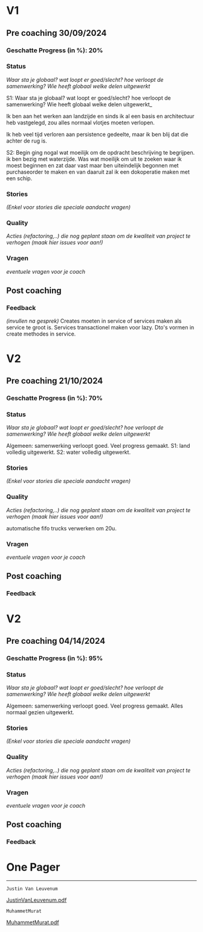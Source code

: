 # V1 
## Pre coaching 30/09/2024
### Geschatte Progress (in %): 20%
### Status
_Waar sta je globaal? wat loopt er goed/slecht? hoe verloopt de samenwerking? Wie heeft globaal welke delen uitgewerkt_

S1: Waar sta je globaal? wat loopt er goed/slecht? hoe verloopt de samenwerking? Wie heeft globaal welke delen uitgewerkt_

Ik ben aan het werken aan landzijde en sinds ik al een basis en architectuur heb vastgelegd,
zou alles normaal vlotjes moeten verlopen.

Ik heb veel tijd verloren aan persistence gedeelte, maar ik ben blij dat die achter de rug is.

S2: Begin ging nogal wat moeilijk om de opdracht beschrijving te begrijpen.
ik ben bezig met waterzijde. Was wat moeilijk om uit te zoeken waar ik moest beginnen en zat daar vast maar ben uiteindelijk begonnen met purchaseorder te maken en
van daaruit zal ik een dokoperatie maken met een schip.

### Stories
_(Enkel voor stories die speciale aandacht vragen)_

### Quality
_Acties (refactoring,..) die nog geplant staan om de kwaliteit van project te verhogen_
_(maak hier issues voor aan!)_

### Vragen
_eventuele vragen voor je coach_

## Post coaching
### Feedback
_(invullen na gesprek)_ 
Creates moeten in service of services maken als service te groot is.
Services transactionel maken voor lazy.
Dto's vormen in create methodes in service.

# V2
## Pre coaching 21/10/2024
### Geschatte Progress (in %): 70%
### Status
_Waar sta je globaal? wat loopt er goed/slecht? hoe verloopt de samenwerking? Wie heeft globaal welke delen uitgewerkt_

Algemeen: samenwerking verloopt goed. Veel progress gemaakt. 
S1: land volledig uitgewerkt. 
S2: water volledig uitgewerkt.

### Stories
_(Enkel voor stories die speciale aandacht vragen)_

### Quality
_Acties (refactoring,..) die nog geplant staan om de kwaliteit van project te verhogen_
_(maak hier issues voor aan!)_

automatische fifo trucks verwerken om 20u.

### Vragen
_eventuele vragen voor je coach_

## Post coaching
### Feedback

# V2
## Pre coaching 04/14/2024
### Geschatte Progress (in %): 95%
### Status
_Waar sta je globaal? wat loopt er goed/slecht? hoe verloopt de samenwerking? Wie heeft globaal welke delen uitgewerkt_

Algemeen: samenwerking verloopt goed. Veel progress gemaakt.
Alles normaal gezien uitgewerkt.

### Stories
_(Enkel voor stories die speciale aandacht vragen)_

### Quality
_Acties (refactoring,..) die nog geplant staan om de kwaliteit van project te verhogen_
_(maak hier issues voor aan!)_

### Vragen
_eventuele vragen voor je coach_

## Post coaching
### Feedback

# One Pager

---
    Justin Van Leuvenum
[JustinVanLeuvenum.pdf](JustinVanLeuvenum.pdf)

    MuhammetMurat
[MuhammetMurat.pdf](MuhammetMurat.pdf)
